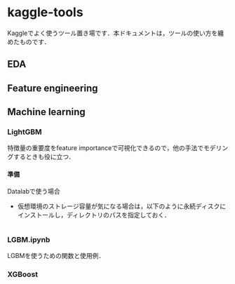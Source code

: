 # kaggle-tools　

Kaggleでよく使うツール置き場です．本ドキュメントは，ツールの使い方を纏めたものです．

## EDA

## Feature engineering

## Machine learning
### LightGBM
特徴量の重要度をfeature importanceで可視化できるので，他の手法でモデリングするときも役に立つ．

#### 準備

Datalabで使う場合
- 仮想環境のストレージ容量が気になる場合は，以下のように永続ディスクにインストールし，ディレクトリのパスを指定しておく．
 
 ```

 ```

### LGBM.ipynb

LGBMを使うための関数と使用例．

### XGBoost

